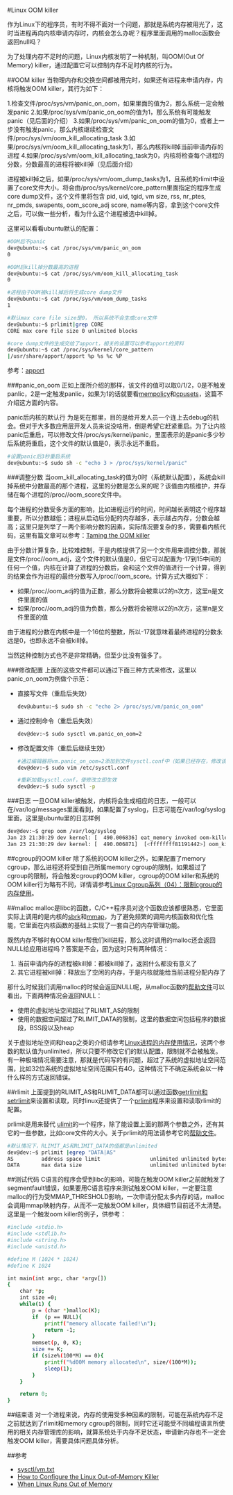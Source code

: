 #Linux OOM killer

作为Linux下的程序员，有时不得不面对一个问题，那就是系统内存被用光了，这时当进程再向内核申请内存时，内核会怎么办呢？程序里面调用的malloc函数会返回null吗？

为了处理内存不足时的问题，Linux内核发明了一种机制，叫OOM(Out Of Memory) killer，通过配置它可以控制内存不足时内核的行为。

##OOM killer
当物理内存和交换空间都被用完时，如果还有进程来申请内存，内核将触发OOM killer，其行为如下：

1.检查文件/proc/sys/vm/panic_on_oom，如果里面的值为2，那么系统一定会触发panic
2.如果/proc/sys/vm/panic_on_oom的值为1，那么系统有可能触发panic（见后面的介绍）
3.如果/proc/sys/vm/panic_on_oom的值为0，或者上一步没有触发panic，那么内核继续检查文件/proc/sys/vm/oom_kill_allocating_task
3.如果/proc/sys/vm/oom_kill_allocating_task为1，那么内核将kill掉当前申请内存的进程
4.如果/proc/sys/vm/oom_kill_allocating_task为0，内核将检查每个进程的分数，分数最高的进程将被kill掉（见后面介绍）

进程被kill掉之后，如果/proc/sys/vm/oom_dump_tasks为1，且系统的rlimit中设置了core文件大小，将会由/proc/sys/kernel/core_pattern里面指定的程序生成core dump文件，这个文件里将包含
pid, uid, tgid, vm size, rss, nr_ptes, nr_pmds, swapents, oom_score_adj
score, name等内容，拿到这个core文件之后，可以做一些分析，看为什么这个进程被选中kill掉。

这里可以看看ubuntu默认的配置：
```bash
#OOM后不panic
dev@ubuntu:~$ cat /proc/sys/vm/panic_on_oom
0

#OOM后kill掉分数最高的进程
dev@ubuntu:~$ cat /proc/sys/vm/oom_kill_allocating_task
0

#进程由于OOM被kill掉后将生成core dump文件
dev@ubuntu:~$ cat /proc/sys/vm/oom_dump_tasks
1

#默认max core file size是0， 所以系统不会生成core文件
dev@ubuntu:~$ prlimit|grep CORE
CORE max core file size 0 unlimited blocks

#core dump文件的生成交给了apport，相关的设置可以参考apport的资料
dev@ubuntu:~$ cat /proc/sys/kernel/core_pattern
|/usr/share/apport/apport %p %s %c %P
```
参考：[apport](https://wiki.ubuntu.com/Apport)

###panic_on_oom
正如上面所介绍的那样，该文件的值可以取0/1/2，0是不触发panlic，2是一定触发panlic，如果为1的话就要看[mempolicy](https://www.kernel.org/doc/Documentation/vm/numa_memory_policy.txt)和[cpusets](https://www.kernel.org/doc/Documentation/cgroup-v1/cpusets.txt)，这篇不介绍这方面的内容。

panic后内核的默认行
为是死在那里，目的是给开发人员一个连上去debug的机会。但对于大多数应用层开发人员来说没啥用，倒是希望它赶紧重启。为了让内核panic后重启，可以修改文件/proc/sys/kernel/panic，里面表示的是panic多少秒后系统将重启，这个文件的默认值是0，表示永远不重启。
```bash
#设置panic后3秒重启系统
dev@ubuntu:~$ sudo sh -c "echo 3 > /proc/sys/kernel/panic"
```

###调整分数
当oom_kill_allocating_task的值为0时（系统默认配置），系统会kill掉系统中分数最高的那个进程，这里的分数是怎么来的呢？该值由内核维护，并存储在每个进程的/proc/<pid>/oom_score文件中。

每个进程的分数受多方面的影响，比如进程运行的时间，时间越长表明这个程序越重要，所以分数越低；进程从启动后分配的内存越多，表示越占内存，分数会越高；这里只是列举了一两个影响分数的因素，实际情况要复杂的多，需要看内核代码，这里有篇文章可以参考：[Taming the OOM killer](https://lwn.net/Articles/317814/)

由于分数计算复杂，比较难控制，于是内核提供了另一个文件用来调控分数，那就是文件/proc/<pid>/oom_adj，这个文件的默认值是0，但它可以配置为-17到15中间的任何一个值，内核在计算了进程的分数后，会和这个文件的值进行一个计算，得到的结果会作为进程的最终分数写入/proc/<pid>/oom_score。计算方式大概如下：

* 如果/proc/<pid>/oom_adj的值为正数，那么分数将会被乘以2的n次方，这里n是文件里面的值
* 如果/proc/<pid>/oom_adj的值为负数，那么分数将会被除以2的n次方，这里n是文件里面的值

由于进程的分数在内核中是一个16位的整数，所以-17就意味着最终进程的分数永远是0，也即永远不会被kill掉。

当然这种控制方式也不是非常精确，但至少比没有强多了。

###修改配置
上面的这些文件都可以通过下面三种方式来修改，这里以panic_on_oom为例做个示范：

* 直接写文件（重启后失效）
    ```bash
    dev@ubuntu:~$ sudo sh -c "echo 2> /proc/sys/vm/panic_on_oom"
    ```

* 通过控制命令（重启后失效）
    ```bash
    dev@dev:~$ sudo sysctl vm.panic_on_oom=2
    ```

* 修改配置文件（重启后继续生效）
    ```bash
    #通过编辑器将vm.panic_on_oom=2添加到文件sysctl.conf中（如果已经存在，修改该配置项即可）
    dev@dev:~$ sudo vim /etc/sysctl.conf

    #重新加载sysctl.conf，使修改立即生效
    dev@dev:~$ sudo sysctl -p
    ```

###日志
一旦OOM killer被触发，内核将会生成相应的日志，一般可以在/var/log/messages里面看到，如果配置了syslog，日志可能在/var/log/syslog里面，这里是ubuntu里的日志样例
```bash
dev@dev:~$ grep oom /var/log/syslog
Jan 23 21:30:29 dev kernel: [  490.006836] eat_memory invoked oom-killer: gfp_mask=0x24280ca, order=0, oom_score_adj=0
Jan 23 21:30:29 dev kernel: [  490.006871]  [<ffffffff81191442>] oom_kill_process+0x202/0x3c0
```

##cgroup的OOM killer
除了系统的OOM killer之外，如果配置了memory cgroup，那么进程还将受到自己所属memory cgroup的限制，如果超过了cgroup的限制，将会触发cgroup的OOM killer，cgroup的OOM killer和系统的OOM killer行为略有不同，详情请参考[Linux Cgroup系列（04）：限制cgroup的内存使用](https://segmentfault.com/a/1190000008125359)。

##malloc
malloc是libc的函数，C/C++程序员对这个函数应该都很熟悉，它里面实际上调用的是内核的[sbrk](http://man7.org/linux/man-pages/man2/brk.2.html)和[mmap](http://man7.org/linux/man-pages/man2/mmap.2.html)，为了避免频繁的调用内核函数和优化性能，它里面在内核函数的基础上实现了一套自己的内存管理功能。

既然内存不够时有OOM killer帮我们kill进程，那么这时调用的malloc还会返回NULL给应用进程吗？答案是不会，因为这时只有两种情况：

1. 当前申请内存的进程被kill掉：都被kill掉了，返回什么都没有意义了
2. 其它进程被kill掉：释放出了空闲的内存，于是内核就能给当前进程分配内存了

那什么时候我们调用malloc的时候会返回NULL呢，从malloc函数的[帮助文件](http://man7.org/linux/man-pages/man3/malloc.3.html)可以看出，下面两种情况会返回NULL：

* 使用的虚拟地址空间超过了RLIMIT_AS的限制
* 使用的数据空间超过了RLIMIT_DATA的限制，这里的数据空间包括程序的数据段，BSS段以及heap

关于虚拟地址空间和heap之类的介绍请参考[Linux进程的内存使用情况](https://segmentfault.com/a/1190000008125059)，这两个参数的默认值为unlimited，所以只要不修改它们的默认配置，限制就不会被触发。有一种极端情况需要注意，那就是代码写的有问题，超过了系统的虚拟地址空间范围，比如32位系统的虚拟地址空间范围只有4G，这种情况下不确定系统会以一种什么样的方式返回错误。

##rlimit
上面提到的RLIMIT_AS和RLIMIT_DATA都可以通过函数[getrlimit和setrlimit](http://man7.org/linux/man-pages/man2/getrlimit.2.html)来设置和读取，同时linux还提供了一个[prlimit](http://man7.org/linux/man-pages/man1/prlimit.1.html)程序来设置和读取rlimit的配置。

prlimit是用来替代
[ulimit](http://man7.org/linux/man-pages/man3/ulimit.3.html)的一个程序，除了能设置上面的那两个参数之外，还有其它的一些参数，比如core文件的大小。关于prlimit的用法请参考它的[帮助文件](http://man7.org/linux/man-pages/man1/prlimit.1.html)。

```bash
#默认情况下，RLIMIT_AS和RLIMIT_DATA的值都是unlimited
dev@dev:~$ prlimit |egrep "DATA|AS"
AS         address space limit                unlimited unlimited bytes
DATA       max data size                      unlimited unlimited bytes
```

##测试代码
C语言的程序会受到libc的影响，可能在触发OOM killer之前就触发了segmentfault错误，如果要用C语言程序来测试触发OOM killer，一定要注意malloc的行为受MMAP_THRESHOLD影响，一次申请分配太多内存的话，malloc会调用mmap映射内存，从而不一定触发OOM killer，具体细节目前还不太清楚。这里是一个触发oom killer的例子，供参考：
```bash
#include <stdio.h>
#include <stdlib.h>
#include <string.h>
#include <unistd.h>

#define M (1024 * 1024)
#define K 1024

int main(int argc, char *argv[])
{
    char *p;
    int size =0;
    while(1) {
        p = (char *)malloc(K);
        if  (p == NULL){
            printf("memory allocate failed!\n");
            return -1;
        }
        memset(p, 0, K);
        size += K;
        if (size%(100*M) == 0){
            printf("%d00M memory allocated\n", size/(100*M));
            sleep(1);
        }
    }

    return 0;
}
```

##结束语
对一个进程来说，内存的使用受多种因素的限制，可能在系统内存不足之前就达到了rlimit和memory cgroup的限制，同时它还可能受不同编程语言所使用的相关内存管理库的影响，就算系统处于内存不足状态，申请新内存也不一定会触发OOM killer，需要具体问题具体分析。

##参考
* [sysctl/vm.txt](https://www.kernel.org/doc/Documentation/sysctl/vm.txt)
* [How to Configure the Linux Out-of-Memory Killer](http://www.oracle.com/technetwork/articles/servers-storage-dev/oom-killer-1911807.html)
* [When Linux Runs Out of Memory](http://www.linuxdevcenter.com/pub/a/linux/2006/11/30/linux-out-of-memory.html?page=2)